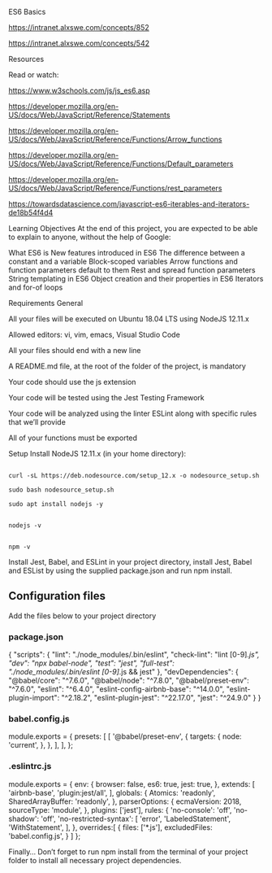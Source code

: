 ES6 Basics

https://intranet.alxswe.com/concepts/852

https://intranet.alxswe.com/concepts/542

Resources

Read or watch:

https://www.w3schools.com/js/js_es6.asp

https://developer.mozilla.org/en-US/docs/Web/JavaScript/Reference/Statements

https://developer.mozilla.org/en-US/docs/Web/JavaScript/Reference/Functions/Arrow_functions

https://developer.mozilla.org/en-US/docs/Web/JavaScript/Reference/Functions/Default_parameters

https://developer.mozilla.org/en-US/docs/Web/JavaScript/Reference/Functions/rest_parameters

https://towardsdatascience.com/javascript-es6-iterables-and-iterators-de18b54f4d4

Learning Objectives
At the end of this project, you are expected to be able to explain to anyone, without the help of Google:

What ES6 is
New features introduced in ES6
The difference between a constant and a variable
Block-scoped variables
Arrow functions and function parameters default to them
Rest and spread function parameters
String templating in ES6
Object creation and their properties in ES6
Iterators and for-of loops

Requirements
General

All your files will be executed on Ubuntu 18.04 LTS using NodeJS 12.11.x

Allowed editors: vi, vim, emacs, Visual Studio Code

All your files should end with a new line

A README.md file, at the root of the folder of the project, is mandatory

Your code should use the js extension

Your code will be tested using the Jest Testing Framework

Your code will be analyzed using the linter ESLint along with specific rules that we’ll provide

All of your functions must be exported

Setup
Install NodeJS 12.11.x
(in your home directory):

```

curl -sL https://deb.nodesource.com/setup_12.x -o nodesource_setup.sh

sudo bash nodesource_setup.sh

sudo apt install nodejs -y

```

```

nodejs -v

```

```

npm -v

```

Install Jest, Babel, and ESLint
in your project directory, install Jest, Babel and ESList by using the supplied package.json and run npm install.

## Configuration files
Add the files below to your project directory

### package.json

{
  "scripts": {
    "lint": "./node_modules/.bin/eslint",
    "check-lint": "lint [0-9]*.js",
    "dev": "npx babel-node",
    "test": "jest",
    "full-test": "./node_modules/.bin/eslint [0-9]*.js && jest"
  },
  "devDependencies": {
    "@babel/core": "^7.6.0",
    "@babel/node": "^7.8.0",
    "@babel/preset-env": "^7.6.0",
    "eslint": "^6.4.0",
    "eslint-config-airbnb-base": "^14.0.0",
    "eslint-plugin-import": "^2.18.2",
    "eslint-plugin-jest": "^22.17.0",
    "jest": "^24.9.0"
  }
}

### babel.config.js


module.exports = {
  presets: [
    [
      '@babel/preset-env',
      {
        targets: {
          node: 'current',
        },
      },
    ],
  ],
};


### .eslintrc.js

module.exports = {
  env: {
    browser: false,
    es6: true,
    jest: true,
  },
  extends: [
    'airbnb-base',
    'plugin:jest/all',
  ],
  globals: {
    Atomics: 'readonly',
    SharedArrayBuffer: 'readonly',
  },
  parserOptions: {
    ecmaVersion: 2018,
    sourceType: 'module',
  },
  plugins: ['jest'],
  rules: {
    'no-console': 'off',
    'no-shadow': 'off',
    'no-restricted-syntax': [
      'error',
      'LabeledStatement',
      'WithStatement',
    ],
  },
  overrides:[
    {
      files: ['*.js'],
      excludedFiles: 'babel.config.js',
    }
  ]
};

Finally…
Don’t forget to run npm install from the terminal of your project folder to install all necessary project dependencies.
